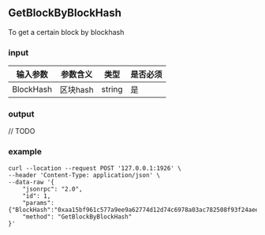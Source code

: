 ## GetBlockByBlockHash

To get a certain block by blockhash

### input

| 输入参数         | 参数含义       | 类型    | 是否必须  |
| ---------------- | -------------- | ------- |------   |
| BlockHash    | 区块hash       | string  | 是|


### output

// TODO

### example

```
curl --location --request POST '127.0.0.1:1926' \
--header 'Content-Type: application/json' \
--data-raw '{
    "jsonrpc": "2.0",
    "id": 1,
    "params": {"BlockHash":"0xaa15bf961c577a9ee9a62774d12d74c6978a03ac782508f93f24aeee452387ff"},
    "method": "GetBlockByBlockHash"
}'
```

